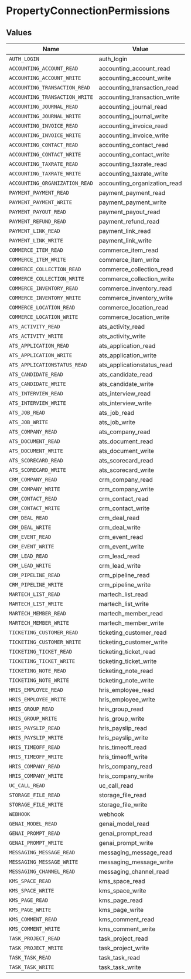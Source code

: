 # PropertyConnectionPermissions


## Values

| Name                           | Value                          |
| ------------------------------ | ------------------------------ |
| `AUTH_LOGIN`                   | auth_login                     |
| `ACCOUNTING_ACCOUNT_READ`      | accounting_account_read        |
| `ACCOUNTING_ACCOUNT_WRITE`     | accounting_account_write       |
| `ACCOUNTING_TRANSACTION_READ`  | accounting_transaction_read    |
| `ACCOUNTING_TRANSACTION_WRITE` | accounting_transaction_write   |
| `ACCOUNTING_JOURNAL_READ`      | accounting_journal_read        |
| `ACCOUNTING_JOURNAL_WRITE`     | accounting_journal_write       |
| `ACCOUNTING_INVOICE_READ`      | accounting_invoice_read        |
| `ACCOUNTING_INVOICE_WRITE`     | accounting_invoice_write       |
| `ACCOUNTING_CONTACT_READ`      | accounting_contact_read        |
| `ACCOUNTING_CONTACT_WRITE`     | accounting_contact_write       |
| `ACCOUNTING_TAXRATE_READ`      | accounting_taxrate_read        |
| `ACCOUNTING_TAXRATE_WRITE`     | accounting_taxrate_write       |
| `ACCOUNTING_ORGANIZATION_READ` | accounting_organization_read   |
| `PAYMENT_PAYMENT_READ`         | payment_payment_read           |
| `PAYMENT_PAYMENT_WRITE`        | payment_payment_write          |
| `PAYMENT_PAYOUT_READ`          | payment_payout_read            |
| `PAYMENT_REFUND_READ`          | payment_refund_read            |
| `PAYMENT_LINK_READ`            | payment_link_read              |
| `PAYMENT_LINK_WRITE`           | payment_link_write             |
| `COMMERCE_ITEM_READ`           | commerce_item_read             |
| `COMMERCE_ITEM_WRITE`          | commerce_item_write            |
| `COMMERCE_COLLECTION_READ`     | commerce_collection_read       |
| `COMMERCE_COLLECTION_WRITE`    | commerce_collection_write      |
| `COMMERCE_INVENTORY_READ`      | commerce_inventory_read        |
| `COMMERCE_INVENTORY_WRITE`     | commerce_inventory_write       |
| `COMMERCE_LOCATION_READ`       | commerce_location_read         |
| `COMMERCE_LOCATION_WRITE`      | commerce_location_write        |
| `ATS_ACTIVITY_READ`            | ats_activity_read              |
| `ATS_ACTIVITY_WRITE`           | ats_activity_write             |
| `ATS_APPLICATION_READ`         | ats_application_read           |
| `ATS_APPLICATION_WRITE`        | ats_application_write          |
| `ATS_APPLICATIONSTATUS_READ`   | ats_applicationstatus_read     |
| `ATS_CANDIDATE_READ`           | ats_candidate_read             |
| `ATS_CANDIDATE_WRITE`          | ats_candidate_write            |
| `ATS_INTERVIEW_READ`           | ats_interview_read             |
| `ATS_INTERVIEW_WRITE`          | ats_interview_write            |
| `ATS_JOB_READ`                 | ats_job_read                   |
| `ATS_JOB_WRITE`                | ats_job_write                  |
| `ATS_COMPANY_READ`             | ats_company_read               |
| `ATS_DOCUMENT_READ`            | ats_document_read              |
| `ATS_DOCUMENT_WRITE`           | ats_document_write             |
| `ATS_SCORECARD_READ`           | ats_scorecard_read             |
| `ATS_SCORECARD_WRITE`          | ats_scorecard_write            |
| `CRM_COMPANY_READ`             | crm_company_read               |
| `CRM_COMPANY_WRITE`            | crm_company_write              |
| `CRM_CONTACT_READ`             | crm_contact_read               |
| `CRM_CONTACT_WRITE`            | crm_contact_write              |
| `CRM_DEAL_READ`                | crm_deal_read                  |
| `CRM_DEAL_WRITE`               | crm_deal_write                 |
| `CRM_EVENT_READ`               | crm_event_read                 |
| `CRM_EVENT_WRITE`              | crm_event_write                |
| `CRM_LEAD_READ`                | crm_lead_read                  |
| `CRM_LEAD_WRITE`               | crm_lead_write                 |
| `CRM_PIPELINE_READ`            | crm_pipeline_read              |
| `CRM_PIPELINE_WRITE`           | crm_pipeline_write             |
| `MARTECH_LIST_READ`            | martech_list_read              |
| `MARTECH_LIST_WRITE`           | martech_list_write             |
| `MARTECH_MEMBER_READ`          | martech_member_read            |
| `MARTECH_MEMBER_WRITE`         | martech_member_write           |
| `TICKETING_CUSTOMER_READ`      | ticketing_customer_read        |
| `TICKETING_CUSTOMER_WRITE`     | ticketing_customer_write       |
| `TICKETING_TICKET_READ`        | ticketing_ticket_read          |
| `TICKETING_TICKET_WRITE`       | ticketing_ticket_write         |
| `TICKETING_NOTE_READ`          | ticketing_note_read            |
| `TICKETING_NOTE_WRITE`         | ticketing_note_write           |
| `HRIS_EMPLOYEE_READ`           | hris_employee_read             |
| `HRIS_EMPLOYEE_WRITE`          | hris_employee_write            |
| `HRIS_GROUP_READ`              | hris_group_read                |
| `HRIS_GROUP_WRITE`             | hris_group_write               |
| `HRIS_PAYSLIP_READ`            | hris_payslip_read              |
| `HRIS_PAYSLIP_WRITE`           | hris_payslip_write             |
| `HRIS_TIMEOFF_READ`            | hris_timeoff_read              |
| `HRIS_TIMEOFF_WRITE`           | hris_timeoff_write             |
| `HRIS_COMPANY_READ`            | hris_company_read              |
| `HRIS_COMPANY_WRITE`           | hris_company_write             |
| `UC_CALL_READ`                 | uc_call_read                   |
| `STORAGE_FILE_READ`            | storage_file_read              |
| `STORAGE_FILE_WRITE`           | storage_file_write             |
| `WEBHOOK`                      | webhook                        |
| `GENAI_MODEL_READ`             | genai_model_read               |
| `GENAI_PROMPT_READ`            | genai_prompt_read              |
| `GENAI_PROMPT_WRITE`           | genai_prompt_write             |
| `MESSAGING_MESSAGE_READ`       | messaging_message_read         |
| `MESSAGING_MESSAGE_WRITE`      | messaging_message_write        |
| `MESSAGING_CHANNEL_READ`       | messaging_channel_read         |
| `KMS_SPACE_READ`               | kms_space_read                 |
| `KMS_SPACE_WRITE`              | kms_space_write                |
| `KMS_PAGE_READ`                | kms_page_read                  |
| `KMS_PAGE_WRITE`               | kms_page_write                 |
| `KMS_COMMENT_READ`             | kms_comment_read               |
| `KMS_COMMENT_WRITE`            | kms_comment_write              |
| `TASK_PROJECT_READ`            | task_project_read              |
| `TASK_PROJECT_WRITE`           | task_project_write             |
| `TASK_TASK_READ`               | task_task_read                 |
| `TASK_TASK_WRITE`              | task_task_write                |